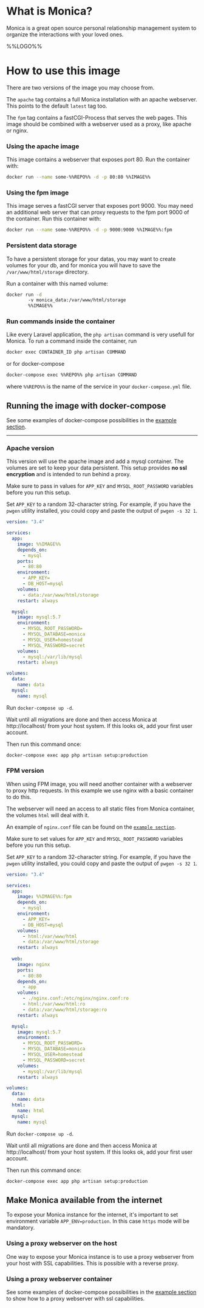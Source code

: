 # What is Monica?

Monica is a great open source personal relationship management system to organize the interactions with your loved ones.

%%LOGO%%

# How to use this image

There are two versions of the image you may choose from.

The `apache` tag contains a full Monica installation with an apache webserver. This points to the default `latest` tag too.

The `fpm` tag contains a fastCGI-Process that serves the web pages. This image should be combined with a webserver used as a proxy, like apache or nginx.

### Using the apache image

This image contains a webserver that exposes port 80. Run the container with:
```sh
docker run --name some-%%REPO%% -d -p 80:80 %%IMAGE%%
```

### Using the fpm image

This image serves a fastCGI server that exposes port 9000. You may need an additional web server that can proxy requests to the fpm port 9000 of the container.
Run this container with:
```sh
docker run --name some-%%REPO%% -d -p 9000:9000 %%IMAGE%%:fpm
```

### Persistent data storage

To have a persistent storage for your datas, you may want to create volumes for your db, and for monica you will have to save the `/var/www/html/storage` directory.

Run a container with this named volume:
```sh
docker run -d 
        -v monica_data:/var/www/html/storage
        %%IMAGE%%
```

### Run commands inside the container

Like every Laravel application, the `php artisan` command is very usefull for Monica.
To run a command inside the container, run

```sh
docker exec CONTAINER_ID php artisan COMMAND
```

or for docker-compose
```sh
docker-compose exec %%REPO%% php artisan COMMAND
```
where `%%REPO%%` is the name of the service in your `docker-compose.yml` file.


## Running the image with docker-compose

See some examples of docker-compose possibilities in the [example section](%%GITHUB-REPO%%/blob/master/.examples).

---

### Apache version

This version will use the apache image and add a mysql container. The volumes are set to keep your data persistent. This setup provides **no ssl encryption** and is intended to run behind a proxy.

Make sure to pass in values for `APP_KEY` and `MYSQL_ROOT_PASSWORD` variables before you run this setup.

Set `APP_KEY` to a random 32-character string. For example, if you have the `pwgen` utility installed, you could copy and paste the
output of `pwgen -s 32 1`.


```yaml
version: "3.4"

services:
  app:
    image: %%IMAGE%%
    depends_on:
      - mysql
    ports:
      - 80:80
    environment:
      - APP_KEY=
      - DB_HOST=mysql
    volumes:
      - data:/var/www/html/storage
    restart: always

  mysql:
    image: mysql:5.7
    environment:
      - MYSQL_ROOT_PASSWORD=
      - MYSQL_DATABASE=monica
      - MYSQL_USER=homestead
      - MYSQL_PASSWORD=secret
    volumes:
      - mysql:/var/lib/mysql
    restart: always

volumes:
  data:
    name: data
  mysql:
    name: mysql
```

Run `docker-compose up -d`.

Wait until all migrations are done and then access Monica at http://localhost/ from your host system. If this looks ok, add your first user account.

Then run this command once:
```sh
docker-compose exec app php artisan setup:production
```

### FPM version

When using FPM image, you will need another container with a webserver to proxy http requests. In this example we use nginx with a basic container to do this.

The webserver will need an access to all static files from Monica container, the volumes `html` will deal with it.

An example of `nginx.conf` file can be found on the [`example section`](%%GITHUB-REPO%%/blob/master/.examples/supervisor/fpm/web/nginx.conf).

Make sure to set values for `APP_KEY` and `MYSQL_ROOT_PASSWORD` variables before you run this setup.

Set `APP_KEY` to a random 32-character string. For example, if you
have the `pwgen` utility installed, you could copy and paste the
output of `pwgen -s 32 1`.


```yaml
version: "3.4"

services:
  app:
    image: %%IMAGE%%:fpm
    depends_on:
      - mysql
    environment:
      - APP_KEY=
      - DB_HOST=mysql
    volumes:
      - html:/var/www/html
      - data:/var/www/html/storage
    restart: always
  
  web:
    image: nginx
    ports:
      - 80:80
    depends_on:
      - app
    volumes:
      - ./nginx.conf:/etc/nginx/nginx.conf:ro
      - html:/var/www/html:ro
      - data:/var/www/html/storage:ro
    restart: always

  mysql:
    image: mysql:5.7
    environment:
      - MYSQL_ROOT_PASSWORD=
      - MYSQL_DATABASE=monica
      - MYSQL_USER=homestead
      - MYSQL_PASSWORD=secret
    volumes:
      - mysql:/var/lib/mysql
    restart: always

volumes:
  data:
    name: data
  html:
    name: html
  mysql:
    name: mysql
```

Run `docker-compose up -d`.

Wait until all migrations are done and then access Monica at http://localhost/ from your host system. If this looks ok, add your first user account.

Then run this command once:
```sh
docker-compose exec app php artisan setup:production
```


## Make Monica available from the internet 

To expose your Monica instance for the internet, it's important to set environment variable `APP_ENV=production`. In this case `https` mode will be mandatory.

### Using a proxy webserver on the host

One way to expose your Monica instance is to use a proxy webserver from your host with SSL capabilities. This is possible with a reverse proxy.

### Using a proxy webserver container

See some examples of docker-compose possibilities in the [example section](%%GITHUB-REPO%%/blob/master/.examples) to show how to a proxy webserver with ssl capabilities.
